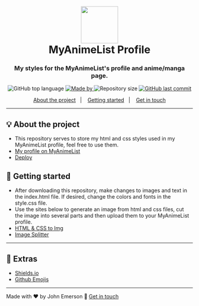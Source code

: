 <h1 align="center"><span><img src="https://media-exp1.licdn.com/dms/image/C4E0BAQHychSZh7ES0g/company-logo_200_200/0?e=2159024400&v=beta&t=Uyap65RCXG7VUyhO5bUS63ui3eyETYhZVpHl2tsHWcg" width="100" /></span><br/>MyAnimeList Profile</h1>
<h3 align="center">My styles for the MyAnimeList's profile and anime/manga page.</h3>

<p align="center">
  <img alt="GitHub top language" src="https://img.shields.io/github/languages/top/JohnEmerson1406/myanimelist-profile?color=%230d47a1">
  
  <a href="https://www.linkedin.com/in/johnemerson1406/">
    <img alt="Made by" src="https://img.shields.io/badge/made%20by-John%20Emerson-%230d47a1">
  </a>
  
  <img alt="Repository size" src="https://img.shields.io/github/repo-size/JohnEmerson1406/myanimelist-profile?color=%230d47a1">
  
  <a href="https://github.com/JohnEmerson1406/myanimelist-profile/commits/master">
    <img alt="GitHub last commit" src="https://img.shields.io/github/last-commit/JohnEmerson1406/myanimelist-profile?color=%230d47a1">
  </a>
</p>

<p align="center">
  <a href="#bulb-about-the-project">About the project</a>&nbsp;&nbsp;&nbsp;|&nbsp;&nbsp;&nbsp;
  <a href="#computer-getting-started">Getting started</a>&nbsp;&nbsp;&nbsp;|&nbsp;&nbsp;&nbsp;
  <a href="#star2-extras">Get in touch</a>
</p>

---

## :bulb: About the project

- This repository serves to store my html and css styles used in my MyAnimeList profile, feel free to use them.
- [My profile on MyAnimeList](https://myanimelist.net/profile/JohnEmerson1406)
- [Deploy](https://johnemerson1406.github.io/myanimelist-profile/)

## :rocket: Getting started

- After downloading this repository, make changes to images and text in the index.html file. If desired, change the colors and fonts in the style.css file.
- Use the sites below to generate an image from html and css files, cut the image into several parts and then upload them to your MyAnimeList profile.
- [HTML & CSS to Img](https://htmlcsstoimage.com/)
- [Image Splitter](https://splitter.imageonline.co/)

---

## :star2: Extras
- [Shields.io](https://shields.io/)
- [Github Emojis](https://gist.github.com/rxaviers/7360908)

---

Made with ♥ by John Emerson :wave: [Get in touch](https://johnemerson1406.github.io/linktree)
